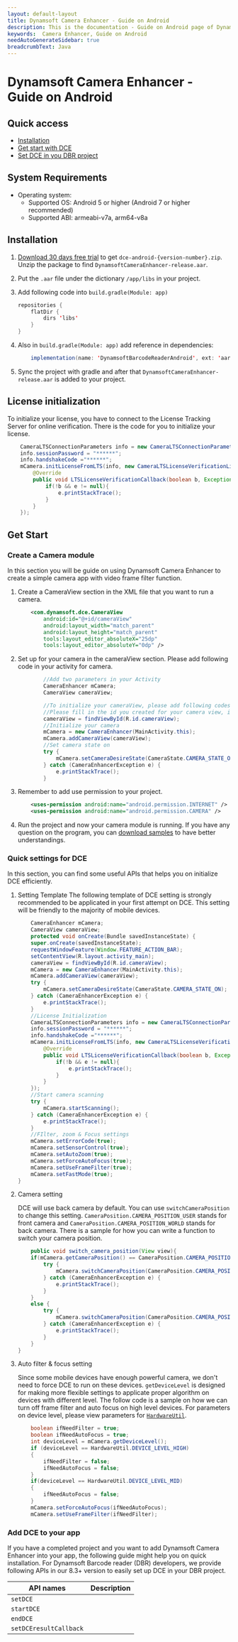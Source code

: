 ```yaml
---
layout: default-layout
title: Dynamsoft Camera Enhancer - Guide on Android
description: This is the documentation - Guide on Android page of Dynamsoft Camera Enhancer.
keywords:  Camera Enhancer, Guide on Android
needAutoGenerateSidebar: true
breadcrumbText: Java
---
```


# Dynamsoft Camera Enhancer - Guide on Android

## Quick access

- [Installation]()
- [Get start with DCE]()
- [Set DCE in you DBR project]()

## System Requirements

- Operating system:
    - Supported OS: Android 5 or higher (Android 7 or higher recommended)
    - Supported ABI: armeabi-v7a, arm64-v8a

## Installation

1. [Download 30 days free trial]() to get `dce-android-{version-number}.zip`. Unzip the package to find `DynamsoftCameraEnhancer-release.aar`. 

2. Put the `.aar` file under the dictionary `/app/libs` in your project. 

3. Add following code into `build.gradle(Module: app)`
    ```Java
    repositories {
        flatDir {
            dirs 'libs'
        }
    }
    ```

4. Also in `build.gradle(Module: app)` add reference in dependencies:
    ```java
        implementation(name: 'DynamsoftBarcodeReaderAndroid', ext: 'aar')
    ```

5. Sync the project with gradle and after that `DynamsoftCameraEnhancer-release.aar` is added to your project.

## License initialization

To initialize your license, you have to connect to the License Tracking Server for online verification. There is the code for you to initialize your license. 
```Java
    CameraLTSConnectionParameters info = new CameraLTSConnectionParameters();
    info.sessionPassword = "******";
    info.handshakeCode ="******";
    mCamera.initLicenseFromLTS(info, new CameraLTSLicenseVerificationListener() {
        @Override
        public void LTSLicenseVerificationCallback(boolean b, Exception e) {
            if(!b && e != null){
                e.printStackTrace();
            }
        }
    });
```

## Get Start

### Create a Camera module

In this section you will be guide on using Dynamsoft Camera Enhancer to create a simple camera app with video frame filter function.

1. Create a CameraView section in the XML file that you want to run a camera.

    ```XML
        <com.dynamsoft.dce.CameraView
            android:id="@+id/cameraView"
            android:layout_width="match_parent"
            android:layout_height="match_parent"
            tools:layout_editor_absoluteX="25dp"
            tools:layout_editor_absoluteY="0dp" />
    ```

2. Set up for your camera in the cameraView section. Please add following code in your activity for camera.

    ```java
            //Add two parameters in your Activity
            CameraEnhancer mCamera;
            CameraView cameraView;
    ```
    ``` java
            //To initialize your cameraView, please add following codes into your onCreate
            //Please fill in the id you created for your camera view, in our sample, it is "cameraView"
            cameraView = findViewById(R.id.cameraView);
            //Initialize your camera
            mCamera = new CameraEnhancer(MainActivity.this);
            mCamera.addCameraView(cameraView);
            //Set camera state on
            try {
                mCamera.setCameraDesireState(CameraState.CAMERA_STATE_ON);
            } catch (CameraEnhancerException e) {
                e.printStackTrace();
            }
    ```

3. Remember to add use permission to your project.

    ```XML
        <uses-permission android:name="android.permission.INTERNET" />
        <uses-permission android:name="android.permission.CAMERA" />
    ```

4. Run the project and now your camera module is running. If you have any question on the program, you can [download samples]() to have better understandings.

### Quick settings for DCE

In this section, you can find some useful APIs that helps you on initialize DCE efficiently.

1. Setting Template
    The following template of DCE setting is strongly recommended to be applicated in your first attempt on DCE. This setting will be friendly to the majority of mobile devices. 
    ```java
        CameraEnhancer mCamera;
        CameraView cameraView;
        protected void onCreate(Bundle savedInstanceState) {
        super.onCreate(savedInstanceState);
        requestWindowFeature(Window.FEATURE_ACTION_BAR);
        setContentView(R.layout.activity_main);
        cameraView = findViewById(R.id.cameraView);
        mCamera = new CameraEnhancer(MainActivity.this);
        mCamera.addCameraView(cameraView);
        try {
            mCamera.setCameraDesireState(CameraState.CAMERA_STATE_ON);
        } catch (CameraEnhancerException e) {
            e.printStackTrace();
        }
        //License Initialization
        CameraLTSConnectionParameters info = new CameraLTSConnectionParameters();
        info.sessionPassword = "******";
        info.handshakeCode ="******";
        mCamera.initLicenseFromLTS(info, new CameraLTSLicenseVerificationListener() {
            @Override
            public void LTSLicenseVerificationCallback(boolean b, Exception e) {
                if(!b && e != null){
                    e.printStackTrace();
                }
            }
        });
        //Start camera scanning
        try {
            mCamera.startScanning();
        } catch (CameraEnhancerException e) {
            e.printStackTrace();
        }
        //FIlter, zoom & Focus settings
        mCamera.setErrorCode(true);        
        mCamera.setSensorControl(true);
        mCamera.setAutoZoom(true);
        mCamera.setForceAutoFocus(true);
        mCamera.setUseFrameFilter(true);
        mCamera.setFastMode(true);
    }
    ```

2. Camera setting

    DCE will use back camera by default. You can use `switchCameraPosition` to change this setting. `CameraPosition.CAMERA_POSITION_USER` stands for front camera and `CameraPosition.CAMERA_POSITION_WORLD` stands for back camera. There is a sample for how you can write a function to switch your camera position. 
    
    ```Java
        public void switch_camera_position(View view){
        if(mCamera.getCameraPosition() == CameraPosition.CAMERA_POSITION_WORLD){
            try {
                mCamera.switchCameraPosition(CameraPosition.CAMERA_POSITION_USER);
            } catch (CameraEnhancerException e) {
                e.printStackTrace();
            }
        }
        else {
            try {
                mCamera.switchCameraPosition(CameraPosition.CAMERA_POSITION_WORLD);
            } catch (CameraEnhancerException e) {
                e.printStackTrace();
            }
        }
    }
    ```

3. Auto filter & focus setting

    Since some mobile devices have enough powerful camera, we don't need to force DCE to run on these devices. `getDeviceLevel` is designed for making more flexible settings to applicate proper algorithm on devices with different level. The follow code is a sample on how we can turn off frame filter and auto focus on high level devices. For parameters on device level, please view parameters for [`HardwareUtil`]().

    ```Java
        boolean ifNeedFilter = true;
        boolean ifNeedAutoFocus = true;
        int deviceLevel = mCamera.getDeviceLevel();
        if (deviceLevel == HardwareUtil.DEVICE_LEVEL_HIGH)
        {
            ifNeedFilter = false;
            ifNeedAutoFocus = false;
        }
        if(deviceLevel == HardwareUtil.DEVICE_LEVEL_MID)
        {
            ifNeedAutoFocus = false;
        }
        mCamera.setForceAutoFocus(ifNeedAutoFocus);
        mCamera.setUseFrameFilter(ifNeedFilter);
    ```




### Add DCE to your app

If you have a completed project and you want to add Dynamsoft Camera Enhancer into your app, the following guide might help you on quick installation. For Dynamsoft Barcode reader (DBR) developers, we provide following APIs in our 8.3+ version to easily set up DCE in your DBR project.

|API names|Description|
|---------|-----------|
|`setDCE`||
|`startDCE`||
|`endDCE`||
|`setDCEresultCallback`||
